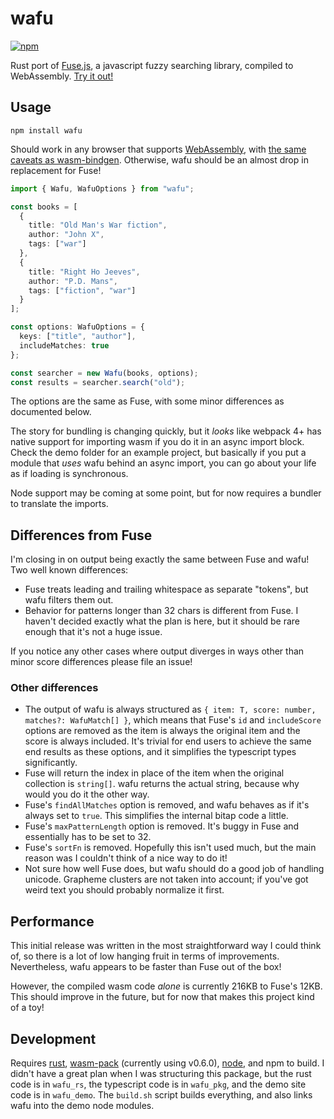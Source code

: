 # wafu

[![npm](https://img.shields.io/npm/v/wafu.svg)](https://www.npmjs.com/package/wafu)

Rust port of [Fuse.js](https://github.com/krisk/Fuse), a javascript fuzzy searching library, compiled to WebAssembly. [Try it out!](http://wafu.s3-website-us-east-1.amazonaws.com)

## Usage

```
npm install wafu
```

Should work in any browser that supports [WebAssembly](https://caniuse.com/#feat=wasm), with [the same caveats as wasm-bindgen](https://rustwasm.github.io/wasm-bindgen/reference/browser-support.html). Otherwise, wafu should be an almost drop in replacement for Fuse!

```ts
import { Wafu, WafuOptions } from "wafu";

const books = [
  {
    title: "Old Man's War fiction",
    author: "John X",
    tags: ["war"]
  },
  {
    title: "Right Ho Jeeves",
    author: "P.D. Mans",
    tags: ["fiction", "war"]
  }
];

const options: WafuOptions = {
  keys: ["title", "author"],
  includeMatches: true
};

const searcher = new Wafu(books, options);
const results = searcher.search("old");
```

The options are the same as Fuse, with some minor differences as documented below.

The story for bundling is changing quickly, but it _looks_ like webpack 4+ has native support for importing wasm if you do it in an async import block. Check the demo folder for an example project, but basically if you put a module that _uses_ wafu behind an async import, you can go about your life as if loading is synchronous.

Node support may be coming at some point, but for now requires a bundler to translate the imports.

## Differences from Fuse

I'm closing in on output being exactly the same between Fuse and wafu! Two well known differences:

- Fuse treats leading and trailing whitespace as separate "tokens", but wafu filters them out.
- Behavior for patterns longer than 32 chars is different from Fuse. I haven't decided exactly what the plan is here, but it should be rare enough that it's not a huge issue.

If you notice any other cases where output diverges in ways other than minor score differences please file an issue!

### Other differences

- The output of wafu is always structured as `{ item: T, score: number, matches?: WafuMatch[] }`, which means that Fuse's `id` and `includeScore` options are removed as the item is always the original item and the score is always included. It's trivial for end users to achieve the same end results as these options, and it simplifies the typescript types significantly.
- Fuse will return the index in place of the item when the original collection is `string[]`. wafu returns the actual string, because why would you do it the other way.
- Fuse's `findAllMatches` option is removed, and wafu behaves as if it's always set to `true`. This simplifies the internal bitap code a little.
- Fuse's `maxPatternLength` option is removed. It's buggy in Fuse and essentially has to be set to 32.
- Fuse's `sortFn` is removed. Hopefully this isn't used much, but the main reason was I couldn't think of a nice way to do it!
- Not sure how well Fuse does, but wafu should do a good job of handling unicode. Grapheme clusters are not taken into account; if you've got weird text you should probably normalize it first.

## Performance

This initial release was written in the most straightforward way I could think of, so there is a lot of low hanging fruit in terms of improvements. Nevertheless, wafu appears to be faster than Fuse out of the box!

However, the compiled wasm code _alone_ is currently 216KB to Fuse's 12KB. This should improve in the future, but for now that makes this project kind of a toy!

## Development

Requires [rust](https://www.rust-lang.org/), [wasm-pack](https://github.com/rustwasm/wasm-pack) (currently using v0.6.0), [node](https://nodejs.org/en/), and npm to build. I didn't have a great plan when I was structuring this package, but the rust code is in `wafu_rs`, the typescript code is in `wafu_pkg`, and the demo site code is in `wafu_demo`. The `build.sh` script builds everything, and also links wafu into the demo node modules.
